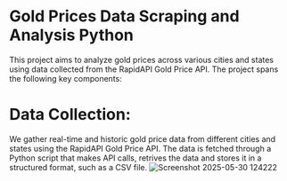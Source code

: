 # Gold Prices Data Scraping and Analysis Python

This project aims to analyze gold prices across various cities and states using data collected from the RapidAPI Gold Price API. The project spans the following key components:

# Data Collection:
We gather real-time and historic gold price data from different cities and states using the RapidAPI Gold Price API. The data is fetched through a Python script that makes API calls, retrives the data and stores it in a structured format, such as a CSV file.
![Screenshot 2025-05-30 124222](https://github.com/user-attachments/assets/18647314-b811-4961-a4c6-2623ecbd9aa3)
